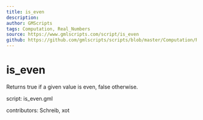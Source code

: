 ```yaml
---
title: is_even
description: 
author: GMScripts
tags: Computation, Real_Numbers
source: https://www.gmlscripts.com/script/is_even
github: https://github.com/gmlscripts/scripts/blob/master/Computation/Real_Numbers/is_even.gml
---
```


is_even
=======

Returns true if a given value is even, false otherwise.

script: is_even.gml

contributors: Schreib, xot
